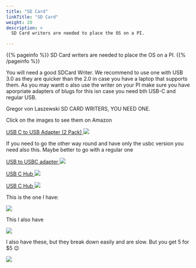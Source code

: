 ```yaml
---
title: "SD Card"
linkTitle: "SD Card"
weight: 20
description: >
  SD Card writers are needed to place the OS on a PI.

---
```


{{% pageinfo %}}
SD Card writers are needed to place the OS on a PI.
{{% /pageinfo %}}

You will need a good SDCard Writer. We recommend to use one with USB
3.0 as they are quicker than the 2.0 in case you have a laptop that
supports them. As you may wantt o also use the writer on your PI make
sure you have aporpriate adapters of blugs for this isn case you need
bth USB-C and regular USB.

Gregor von Laszewski SD CARD WRITERS, YOU NEED ONE.

Click on the images to see them on Amazon

[USB C to USB Adapter (2 Pack) ![](https://images-na.ssl-images-amazon.com/images/I/613McjAtBvL._AC_UL115_.jpg)](https://www.amazon.com/AUKEY-Adapter-Compatible-Chromebook-Pixelbook/dp/B0719PZQ6Y/ref=sr_1_3?dchild=1&keywords=usb%2Bc%2Bto%2Busb%2Badapter%2Baukey&qid=1600133001&s=electronics&sr=1-3&th=1)

If you need to go the other way round and have only the usbc version you need also this. Maybe better to go with a regular one

[USB to USBC adapter ![](https://images-na.ssl-images-amazon.com/images/I/61VQTtIp-5L._AC_UL115_.jpg)](https://www.amazon.com/Adapter-JXMOX-Compatible-Chargers-Standard/dp/B083JFHGLX/ref=asc_df_B083JFHGLX/?tag=hyprod-20&linkCode=df0&hvadid=416694317409&hvpos=&hvnetw=g&hvrand=16913930356625211946&hvpone=&hvptwo=&hvqmt=&hvdev=c&hvdvcmdl=&hvlocint=&hvlocphy=9016563&hvtargid=pla-909611001298&psc=1&tag=&ref=&adgrpid=94693386435&hvpone=&hvptwo=&hvadid=416694317409&hvpos=&hvnetw=g&hvrand=16913930356625211946&hvqmt=&hvdev=c&hvdvcmdl=&hvlocint=&hvlocphy=9016563&hvtargid=pla-909611001298)

[USB C Hub ![](https://images-na.ssl-images-amazon.com/images/I/71m8FtAfpjL._AC_UL115_.jpg)](https://www.amazon.com/USB-Hub-Multiport-Adapter-Compatible/dp/B07RL5L8ZL/ref=sxin_9_ac_d_pm?ac_md=2-1-QmV0d2VlbiAkMjAgYW5kICQ1MA%3D%3D-ac_d_pm&cv_ct_cx=usb+c+to+usb+adapter&dchild=1&keywords=usb+c+to+usb+adapter&pd_rd_i=B07RL5L8ZL&pd_rd_r=b2c3b3e2-842f-47b1-b86d-1527dcdf3677&pd_rd_w=MxQND&pd_rd_wg=kKM3C&pf_rd_p=7bce1efb-5229-4289-8758-b64b1d02cfb8&pf_rd_r=26MJN4GX6Q9NCKTCETY5&psc=1&qid=1600130427&sr=1-2-22d05c05-1231-4126-b7c4-3e7a9c0027d0)

[USB C Hub ![](https://images-na.ssl-images-amazon.com/images/I/61ka46siyoL._AC_UL115_.jpg)](https://www.amazon.com/dp/B0833Q5B9S?pd_rd_i=B0833Q5B9S&pd_rd_w=uxOnw&pf_rd_p=56de1c4d-9b3c-4b14-97fa-b11585f6c2d6&pd_rd_wg=kKM3C&pf_rd_r=26MJN4GX6Q9NCKTCETY5&pd_rd_r=b2c3b3e2-842f-47b1-b86d-1527dcdf3677)

This is the one I have:

[ ![](https://images-na.ssl-images-amazon.com/images/I/61K-VsuSYLL._AC_UL115_.jpg)](https://www.amazon.com/Rocketek-Memory-Reader-Writer-Build/dp/B00IX9ZDKC/ref=sr_1_7?dchild=1&keywords=usb+card+writer&qid=1600130543&sr=8-7)

This I also have

[![](https://images-na.ssl-images-amazon.com/images/I/71-HJWs8YyL._AC_UL115_.jpg)](https://www.amazon.com/Anker-MacBook-PowerExpand-Thunderbolt-Delivery/dp/B07YZ48HCT/ref=sr_1_3?dchild=1&keywords=mac+usb+c+dock&qid=1600130596&sr=8-3)

I also have these, but they break down easily and are slow. But you get 5 for $5 :wink:

[![](https://images-na.ssl-images-amazon.com/images/I/61YKoOdo6NL._AC_UL115_.jpg)](https://www.amazon.com/VizGiz-Adapter-MicroSDHC-MicroSD-Transflash/dp/B07BP7CNSQ/ref=sr_1_8?dchild=1&keywords=usb+writer+2.0&qid=1600130765&s=electronics&sr=1-8)
